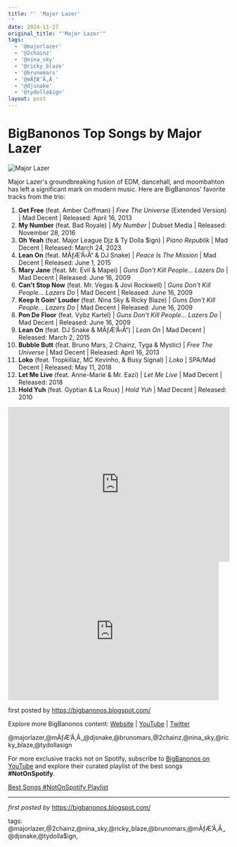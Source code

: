 ```yaml
---
title: "' 'Major Lazer'
'"
date: 2024-11-27
original_title: "'Major Lazer'"
tags:
  - '@majorlazer'
  - '@2chainz'
  - '@nina_sky'
  - '@ricky_blaze'
  - '@brunomars'
  - '@mÃƒÆ’Ã‚Â¸'
  - '@djsnake'
  - '@tydolla$ign'
layout: post
---
```

<h1>BigBanonos Top Songs by Major Lazer</h1>
<img alt="Major Lazer" src="https://i0.wp.com/worldmusicviews.com/wp-content/uploads/2023/09/Screen-Shot-2023-09-30-at-10.21.06-PM.png?fit=882%2C664&ssl=1" /> <p>Major Lazer's groundbreaking fusion of EDM, dancehall, and moombahton has left a significant mark on modern music. Here are BigBanonos' favorite tracks from the trio:</p> <ol> <li><strong>Get Free</strong> (feat. Amber Coffman) | <em>Free The Universe</em> (Extended Version) | Mad Decent | Released: April 16, 2013</li> <li><strong>My Number</strong> (feat. Bad Royale) | <em>My Number</em> | Dubset Media | Released: November 28, 2016</li> <li><strong>Oh Yeah</strong> (feat. Major League Djz & Ty Dolla $ign) | <em>Piano Republik</em> | Mad Decent | Released: March 24, 2023</li> <li><strong>Lean On</strong> (feat. MÃƒÆ’Ã‹Å“ & DJ Snake) | <em>Peace Is The Mission</em> | Mad Decent | Released: June 1, 2015</li> <li><strong>Mary Jane</strong> (feat. Mr. Evil & Mapei) | <em>Guns Don't Kill People... Lazers Do</em> | Mad Decent | Released: June 16, 2009</li> <li><strong>Can't Stop Now</strong> (feat. Mr. Vegas & Jovi Rockwell) | <em>Guns Don't Kill People... Lazers Do</em> | Mad Decent | Released: June 16, 2009</li> <li><strong>Keep It Goin' Louder</strong> (feat. Nina Sky & Ricky Blaze) | <em>Guns Don't Kill People... Lazers Do</em> | Mad Decent | Released: June 16, 2009</li> <li><strong>Pon De Floor</strong> (feat. Vybz Kartel) | <em>Guns Don't Kill People... Lazers Do</em> | Mad Decent | Released: June 16, 2009</li> <li><strong>Lean On</strong> (feat. DJ Snake & MÃƒÆ’Ã‹Å“) | <em>Lean On</em> | Mad Decent | Released: March 2, 2015</li> <li><strong>Bubble Butt</strong> (feat. Bruno Mars, 2 Chainz, Tyga & Mystic) | <em>Free The Universe</em> | Mad Decent | Released: April 16, 2013</li> <li><strong>Loko</strong> (feat. Tropkillaz, MC Kevinho, & Busy Signal) | <em>Loko</em> | SPA/Mad Decent | Released: May 11, 2018</li> <li><strong>Let Me Live</strong> (feat. Anne-Marie & Mr. Eazi) | <em>Let Me Live</em> | Mad Decent | Released: 2018</li> <li><strong>Hold Yuh</strong> (feat. Gyptian & La Roux) | <em>Hold Yuh</em> | Mad Decent | Released: 2010</li>
</ol> <div> <iframe allow="autoplay; clipboard-write; encrypted-media; fullscreen; picture-in-picture" frameborder="0" height="352" loading="lazy" src="https://open.spotify.com/embed/playlist/7k1qFBJqMOApJxW70Q8sSv?utm_source=generator" width="100%"></iframe>
</div> <div> <iframe allow="autoplay; encrypted-media" allowfullscreen="" frameborder="0" height="315" src="https://www.youtube.com/embed/videoseries?list=PLtuNtuTatqI3HhIV3j3KXOnIvLEvyFba-" width="95%"></iframe>
</div> <p>first posted by <a href="https://bigbanonos.blogspot.com/">https://bigbanonos.blogspot.com/</a></p> <div> <p>Explore more BigBanonos content: <a href="https://bigbanonos.blogspot.com/">Website</a> | <a href="https://www.youtube.com/@BigBanonos">YouTube</a> | <a href="https://x.com/bigbanonos">Twitter</a></p>
</div> <!--Tags-->
<p>@majorlazer,@mÃƒÆ’Ã‚Â¸,@djsnake,@brunomars,@2chainz,@nina_sky,@ricky_blaze,@tydollasign</p> 

<!--Subscribe and Playlist Links-->
<div>
    <p>For more exclusive tracks not on Spotify, subscribe to <a href="https://www.youtube.com/@BigBanonos" target="_blank">BigBanonos on YouTube</a> and explore their curated playlist of the best songs <strong>#NotOnSpotify</strong>.</p>
    <p><a href="https://www.youtube.com/playlist?list=PLtuNtuTatqI0kFahUCbtbfenC_ET5O_tr" target="_blank">Best Songs #NotOnSpotify Playlist<br /></a></p></div>

<hr />

<p><em>first posted by</em> <a href="https://bigbanonos.blogspot.com/" rel="noopener" target="_new">https://bigbanonos.blogspot.com/</a></p>

<p>tags: @majorlazer,@2chainz,@nina_sky,@ricky_blaze,@brunomars,@mÃƒÆ’Ã‚Â¸,@djsnake,@tydolla$ign,</p>
